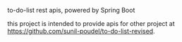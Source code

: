 to-do-list rest apis, powered by Spring Boot

this project is intended to provide apis for other project
at https://github.com/sunil-poudel/to-do-list-revised.